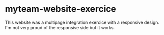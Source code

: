 # myteam-website-exercice
This website was a multipage integration exercice with a responsive design. I'm not very proud of the responsive side but it works.

